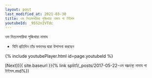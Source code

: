 ```yaml
---
layout: post
last_modified_at: 2021-03-30
title: ওম নিত্যমসারিথা পূজিথায়া নামায গা টাইমস
youtubeId: _95S2nIVTdc
---
```

 
 
 ওম নিত্যমসারিথা পূজিথায়া নামায  
 
 -  যিনি প্রতিদিন তাঁর ভক্তদের দ্বারা উপাসনা করছেন 
 
  
 
  
 
 
 
 
 
 


{% include youtubePlayer.html id=page.youtubeId %}
 
[Next]({{ site.baseurl }}{% link  split1/_posts/2017-05-22-ওম বজ্রহস্থ্য নামায গা টাইমস.md%})
 
